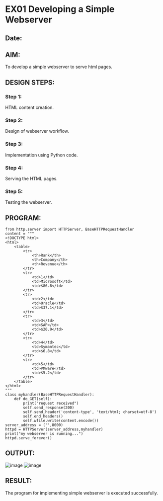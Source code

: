 # EX01 Developing a Simple Webserver
## Date:

## AIM:
To develop a simple webserver to serve html pages.

## DESIGN STEPS:
### Step 1: 
HTML content creation.

### Step 2:
Design of webserver workflow.

### Step 3:
Implementation using Python code.

### Step 4:
Serving the HTML pages.

### Step 5:
Testing the webserver.

## PROGRAM:
```
from http.server import HTTPServer, BaseHTTPRequestHandler
content = """
<!DOCTYPE html>
<html>
    <table>
        <tr>
            <th>Rank</th>
            <th>Company</th>
            <th>Revenue</th>
        </tr>
        <tr>
            <td>1</td>
            <td>Microsoft</td>
            <td>$86.8</td>
        </tr>
        <tr>
            <td>2</td>
            <td>Oracle</td>
            <td>$37.1</td>
        </tr>
        <tr>
            <td>3</td>
            <td>SAP</td>
            <td>$20.9</td>
        </tr>
        <tr>
            <td>4</td>
            <td>Symantec</td>
            <td>$6.8</td>
        </tr>
        <tr>
            <td>5</td>
            <td>VMware</td>
            <td>$5.2</td>
        </tr>
    </table>
</html>
"""
class myhandler(BaseHTTPRequestHandler):
    def do_GET(self):
        print("request received")
        self.send_response(200)
        self.send_header('content-type', 'text/html; charset=utf-8')
        self.end_headers()
        self.wfile.write(content.encode())
server_address = ('',8000)
httpd = HTTPServer(server_address,myhandler)
print("my webserver is running...")
httpd.serve_forever()
```
## OUTPUT:
![image](https://github.com/vksachin2018/simplewebserver/assets/149366019/c690d7bc-41d9-4556-ab6f-73d5c8a2ac51)
![image](https://github.com/vksachin2018/simplewebserver/assets/149366019/c8aea488-782b-4c3c-a7ab-ab06d11ead46)



## RESULT:
The program for implementing simple webserver is executed successfully.
